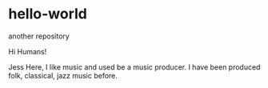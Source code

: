 # hello-world
another repository

Hi Humans! 

Jess Here, I like music and used be a music producer. 
I have been produced folk, classical, jazz music before. 
